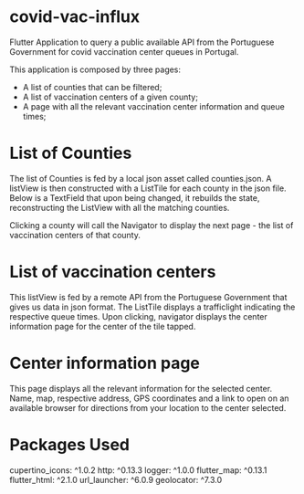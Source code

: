# covid-vac-influx
Flutter Application to query a public available API from the Portuguese Government for covid vaccination center queues in Portugal.

This application is composed by three pages:

* A list of counties that can be filtered;
* A list of vaccination centers of a given county;
* A page with all the relevant vaccination center information and queue times;

# List of Counties

The list of Counties is fed by a local json asset called counties.json.
A listView is then constructed with a ListTile for each county in the 
json file. 
Below is a TextField that upon being changed, it rebuilds the state,
reconstructing the ListView with all the matching counties.

Clicking a county will call the Navigator to display the next page - 
the list of vaccination centers of that county.

# List of vaccination centers

This listView is fed by a remote API from the Portuguese Government that gives
us data in json format. 
The ListTile displays a trafficlight indicating the respective queue times.
Upon clicking, navigator displays the center information page for the center 
of the tile tapped.

# Center information page

This page displays all the relevant information for the selected center. 
Name, map, respective address, GPS coordinates and a link to open on an 
available browser for directions from your location to the center selected.

# Packages Used 
  cupertino_icons: ^1.0.2
  http: ^0.13.3
  logger: ^1.0.0
  flutter_map: ^0.13.1
  flutter_html: ^2.1.0
  url_launcher: ^6.0.9
  geolocator: ^7.3.0

